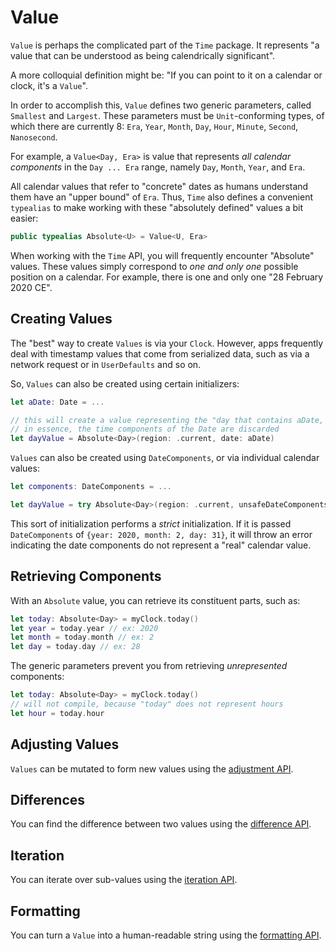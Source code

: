 # Value

`Value` is perhaps the complicated part of the `Time` package. It represents "a value that can be understood as being calendrically significant".

A more colloquial definition might be: "If you can point to it on a calendar or clock, it's a `Value`".

In order to accomplish this, `Value` defines two generic parameters, called `Smallest` and `Largest`. These parameters must be `Unit`-conforming types, of which there are currently 8: `Era`, `Year`, `Month`, `Day`, `Hour`, `Minute`, `Second`, `Nanosecond`.

For example, a `Value<Day, Era>` is value that represents *all calendar components* in the `Day ... Era` range, namely `Day`, `Month`, `Year`, and `Era`.

All calendar values that refer to "concrete" dates as humans understand them have an "upper bound" of `Era`. Thus, `Time` also defines a convenient `typealias` to make working with these "absolutely defined" values a bit easier:

```swift
public typealias Absolute<U> = Value<U, Era>
```

When working with the `Time` API, you will frequently encounter "Absolute" values. These values simply correspond to *one and only one* possible position on a calendar. For example, there is one and only one "28 February 2020 CE".

## Creating Values

The "best" way to create `Values` is via your `Clock`. However, apps frequently deal with timestamp values that come from serialized data, such as via a network request or in `UserDefaults` and so on.

So, `Values` can also be created using certain initializers:

```swift
let aDate: Date = ...

// this will create a value representing the "day that contains aDate, according to the provided region"
// in essence, the time components of the Date are discarded
let dayValue = Absolute<Day>(region: .current, date: aDate)
```

`Values` can also be created using `DateComponents`, or via individual calendar values:
```swift
let components: DateComponents = ...

let dayValue = try Absolute<Day>(region: .current, unsafeDateComponents: components)
```

This sort of initialization performs a *strict* initialization. If it is passed `DateComponents` of `{year: 2020, month: 2, day: 31}`, it will throw an error indicating the date components do not represent a "real" calendar value.

## Retrieving Components

With an `Absolute` value, you can retrieve its constituent parts, such as:

```swift
let today: Absolute<Day> = myClock.today()
let year = today.year // ex: 2020
let month = today.month // ex: 2
let day = today.day // ex: 28
```

The generic parameters prevent you from retrieving *unrepresented* components:

```swift
let today: Absolute<Day> = myClock.today()
// will not compile, because "today" does not represent hours
let hour = today.hour
```

## Adjusting Values

`Values` can be mutated to form new values using the [adjustment API](4-Adjusting.md).

## Differences

You can find the difference between two values using the [difference API](5-Differences.md).

## Iteration

You can iterate over sub-values using the [iteration API](6-Iteration.md).

## Formatting

You can turn a `Value` into a human-readable string using the [formatting API](7-Formatting.md).
